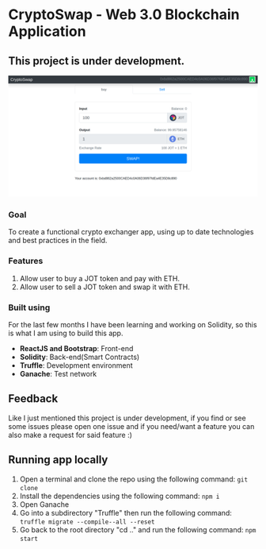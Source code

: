 # CryptoSwap - Web 3.0 Blockchain Application

## This project is under development.

<a href="https://joseph-cryptoswap.netlify.app/" target="_blank" rel="noopener noreferrer">
    <img src="./public/5.png" alt="CryptoSwap"/>
</a>

### Goal

To create a functional crypto exchanger app, using up to date technologies and best practices in the field.

### Features

1. Allow user to buy a JOT token and pay with ETH.
2. Allow user to sell a JOT token and swap it with ETH.

### Built using

For the last few months I have been learning and working on Solidity, so this is what I am using to build this app.

- **ReactJS and Bootstrap**: Front-end
- **Solidity**: Back-end(Smart Contracts)
- **Truffle**: Development environment
- **Ganache**: Test network

## Feedback

Like I just mentioned this project is under development, if you find or see some issues please open one issue and if you need/want a feature you can also make a request for said feature :)

## Running app locally

1. Open a terminal and clone the repo using the following command: `git clone`
2. Install the dependencies using the following command: `npm i`
3. Open Ganache
4. Go into a subdirectory "Truffle" then run the following command: `truffle migrate --compile--all --reset`
5. Go back to the root directory "cd .." and run the following command: `npm start`
